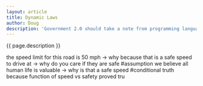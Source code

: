 ```yaml
---
layout: article
title: Dynamic Laws
author: Doug
description: 'Government 2.0 should take a note from programming languages (especially lisp but with less parens) and have infinitly expandable laws.'
---
```


{{ page.description }}

the speed limit for this road is 50 mph
-> why
  because that is a safe speed to drive at
  -> why do you care if they are safe
    #assumption we believe all human life is valuable
  -> why is that a safe speed
    #conditional truth because function of speed vs safety proved tru

